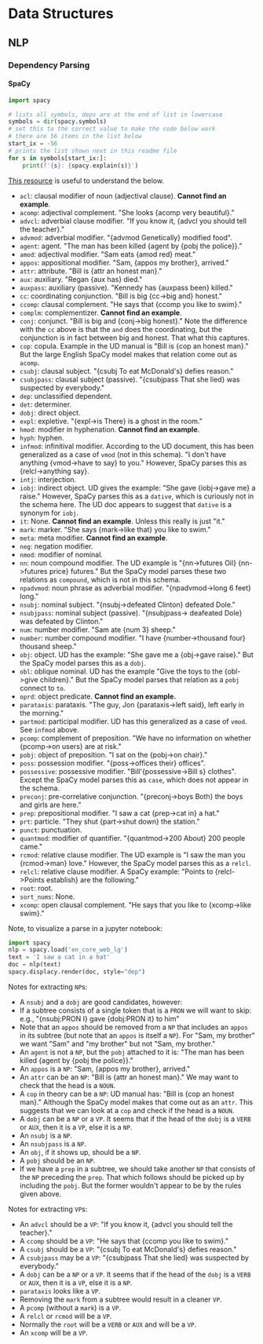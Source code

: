 # Data Structures

## NLP

### Dependency Parsing

#### SpaCy

```python
import spacy

# lists all symbols, deps are at the end of list in lowercase
symbols = dir(spacy.symbols)
# set this to the correct value to make the code below work
# there are 56 items in the list below
start_ix = -56
# prints the list shown next in this readme file
for s in symbols[start_ix:]:
    print(f'{s}: {spacy.explain(s)}')
```

[This resource](https://downloads.cs.stanford.edu/nlp/software/dependencies_manual.pdf)
is useful to understand the below.

- `acl`: clausal modifier of noun (adjectival clause). **Cannot find an example**.
- `acomp`: adjectival complement. "She looks {acomp very beautiful}."
- `advcl`: adverbial clause modifier. "If you know it, {advcl you should tell the teacher}."
- `advmod`: adverbial modifier. "{advmod Genetically} modified food".
- `agent`: agent. "The man has been killed {agent by {pobj the police}}."
- `amod`: adjectival modifier. "Sam eats {amod red} meat."
- `appos`: appositional modifier. "Sam, {appos my brother}, arrived."
- `attr`: attribute. "Bill is {attr an honest man}."
- `aux`: auxiliary. "Regan {aux has} died."
- `auxpass`: auxiliary (passive). "Kennedy has {auxpass been} killed."
- `cc`: coordinating conjunction. "Bill is big {cc->big and} honest."
- `ccomp`: clausal complement. "He says that {ccomp you like to swim}."
- `complm`: complementizer. **Cannot find an example**.
- `conj`: conjunct. "Bill is big and {conj->big honest}." Note the difference
  with the `cc` above is that the `and` does the coordinating, but the conjunction
  is in fact between big and honest. That what this captures.
- `cop`: copula. Example in the UD manual is "Bill is {cop an honest man}." 
  But the large English SpaCy model makes that relation come out as `acomp`.
- `csubj`: clausal subject. "{csubj To eat McDonald's} defies reason."
- `csubjpass`: clausal subject (passive). "{csubjpass That she lied} was suspected by everybody."
- `dep`: unclassified dependent.
- `det`: determiner.
- `dobj`: direct object.
- `expl`: expletive. "{expl->is There} is a ghost in the room."
- `hmod`: modifier in hyphenation. **Cannot find an example**.
- `hyph`: hyphen.
- `infmod`: infinitival modifier. According to the UD document, this has been 
  generalized as a case of `vmod` (not in this schema). "I don't have anything 
  {vmod->have to say} to you." However, SpaCy parses this as {relcl->anything say}.
- `intj`: interjection.
- `iobj`: indirect object. UD gives the example: "She gave {iobj->gave me} a raise."
  However, SpaCy parses this as a `dative`, which is curiously not in the schema
  here. The UD doc appears to suggest that `dative` is a synonym for `iobj`.
- `it`: None. **Cannot find an example**. Unless this really is just "it."
- `mark`: marker. "She says {mark->like that} you like to swim."
- `meta`: meta modifier. **Cannot find an example**.
- `neg`: negation modifier.
- `nmod`: modifier of nominal. 
- `nn`: noun compound modifier. The UD example is "{nn->futures Oil} {nn->futures price} futures."
  But the SpaCy model parses these two relations as `compound`, which is not in
  this schema.
- `npadvmod`: noun phrase as adverbial modifier. "{npadvmod->long 6 feet} long."
- `nsubj`: nominal subject. "{nsubj->defeated Clinton} defeated Dole."
- `nsubjpass`: nominal subject (passive). "{nsubjpass-> deafeated Dole} was defeated by Clinton."
- `num`: number modifier. "Sam ate {num 3} sheep."
- `number`: number compound modifier. "I have {number->thousand four} thousand sheep."
- `obj`: object. UD has the example: "She gave me a {obj->gave raise}." But the
  SpaCy model parses this as a `dobj`.
- `obl`: oblique nominal. UD has the example "Give the toys to the {obl->give children}."
  But the SpaCy model parses that relation as a `pobj` connect to `to`.
- `oprd`: object predicate. **Cannot find an example.**
- `parataxis`: parataxis. "The guy, Jon {parataxis->left said}, left early in the morning."
- `partmod`: participal modifier. UD has this generalized as a case of `vmod`.
  See `infmod` above.
- `pcomp`: complement of preposition. "We have no information on whether 
  {pcomp->on users} are at risk."
- `pobj`: object of preposition. "I sat on the {pobj->on chair}."
- `poss`: possession modifier. "{poss->offices their} offices".
- `possessive`: possessive modifier. "Bill'{possessive->Bill s} clothes". Except
  the SpaCy model parses this as `case`, which does not appear in the schema.
- `preconj`: pre-correlative conjunction. "{preconj->boys Both} the boys and girls are here."
- `prep`: prepositional modifier. "I saw a cat {prep->cat in} a hat."
- `prt`: particle. "They shut {part->shut down} the station."
- `punct`: punctuation.
- `quantmod`: modifier of quantifier. "{quantmod->200 About} 200 people came."
- `rcmod`: relative clause modifier. The UD example is "I saw the man you {rcmod->man} love."
  However, the SpaCy model parses this as a `relcl`.
- `relcl`: relative clause modifier. A SpaCy example: "Points to 
  {relcl->Points establish} are the following."
- `root`: root. 
- `sort_nums`: None.
- `xcomp`: open clausal complement. "He says that you like to {xcomp->like swim}."

Note, to visualize a parse in a jupyter notebook:

```python
import spacy
nlp = spacy.load('en_core_web_lg')
text = 'I saw a cat in a hat'
doc = nlp(text)
spacy.displacy.render(doc, style="dep")
```

Notes for extracting `NP`s:
- A `nsubj` and a `dobj` are good candidates, however:
- If a subtree consists of a single token that is a `PRON` we will want to skip:
  e.g., "{nsubj:PRON I} gave {dobj:PRON it} to him"
- Note that an `appos` should be removed from a `NP` that includes an `appos` 
  in its subtree (but note that an `appos` is itself a `NP`). For "Sam, my brother"
  we want "Sam" and "my brother" but not "Sam, my brother."
- An `agent` is not a `NP`, but the `pobj` attached to it is: 
  "The man has been killed {agent by {pobj the police}}."
- An `appos` is a `NP`: "Sam, {appos my brother}, arrived."
- An `attr` can be an `NP`: "Bill is {attr an honest man}." We may want to check
  that the head is a `NOUN`.
- A `cop` in theory can be a `NP`: UD manual has: "Bill is {cop an honest man}." 
  Although the SpaCy model makes that come out as an `attr`. This suggests that 
  we can look at a `cop` and check if the head is a `NOUN`.
- A `dobj` can be a `NP` or a `VP`. It seems that if the head of the `dobj` is
  a `VERB` or `AUX`, then it is a `VP`, else it is a `NP`.
- An `nsubj` is a `NP`.
- An `nsubjpass` is a `NP`.
- An `obj`, if it shows up, should be a `NP`.
- A `pobj` should be an `NP`.
- If we have a `prep` in a subtree, we should take another `NP` that consists of
  the `NP` preceding the `prep`. That which follows should be picked up by
  including the `pobj`. But the former wouldn't appear to be by the rules given
  above.

Notes for extracting `VP`s:
- An `advcl` should be a `VP`: "If you know it, {advcl you should tell the teacher}."
- A `ccomp` should be a `VP`: "He says that {ccomp you like to swim}."
- A `csubj` should be a `VP`: "{csubj To eat McDonald's} defies reason."
- A `csubjpass` may be a `VP`: "{csubjpass That she lied} was suspected by everybody."
- A `dobj` can be a `NP` or a `VP`. It seems that if the head of the `dobj` is
  a `VERB` or `AUX`, then it is a `VP`, else it is a `NP`.
- `parataxis` looks like a `VP`.
- Removing the `mark` from a subtree would result in a cleaner `VP`.
- A `pcomp` (without a `mark`) is a `VP`.
- A `relcl` or `rcmod` will be a `VP`.
- Normally the `root` will be a `VERB` or `AUX` and will be a `VP`.
- An `xcomp` will be a `VP`.
